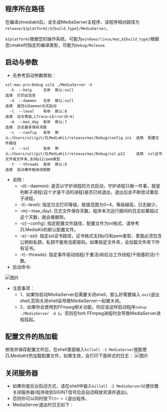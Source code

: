 ## 程序所在路径

在编译zlmediakit后，会生成MediaServer主程序，该程序相对路径为`release/${platform}/${build_type}/MediaServer`。

`${platform}`根据您的操作系统，可能为`windows/linux/mac`,`${build_type}`根据您cmake时指定的编译类型，可能为`Debug/Release`.

## 启动与参数

- 先参考启动参数帮助：

```
xzl-mac-pro:Debug xzl$ ./MediaServer -h
  -h  --help     无参  默认:null                                                    选填  打印此信息
  -d  --daemon   无参  默认:null                                                    选填  是否以Daemon方式启动
  -l  --level    有参  默认:0                                                       选填  日志等级,LTrace~LError(0~4)
  -m  --max_day  有参  默认:7                                                       选填  日志最多保存天数
  -c  --config   有参  默认:/Users/xzl/git/ZLMediaKit/release/mac/Debug/config.ini  选填  配置文件路径
  -s  --ssl      有参  默认:/Users/xzl/git/ZLMediaKit/release/mac/Debug/ssl.p12     选填  ssl证书文件或文件夹,支持p12/pem类型
  -t  --threads  有参  默认:8                                                       选填  启动事件触发线程数
```

- 说明：
  - -d(--daemon): 是否以守护进程的方式启动，守护进程只做一件事，就是判断子进程(这个才是干活的进程)是否已经退出，退出后会不断尝试重启子进程。
  - -l(--level): 指定日志打印等级，赋值范围为0~4，等级越高，日志越少。
  - -m(--max_day): 日志文件保存天数，程序本次运行期间的日志如果超过这个天数，就会被删除。
  - -c(--config): 指定配置文件路径，配置文件为ini格式，请参考ZLMediaKit的默认配置文件。
  - -s(--ssl): 指定ssl证书路径，证书格式支持p12和pem类型，里面必须包含公钥和私钥，私钥不能有加密密码。如果指定文件夹，会加载文件夹下所有证书。
  - -t(--threads): 指定事件驱动线程(干重活)和后台工作线程(干阻塞的活)个数。
- 启动命令:

![图片](https://user-images.githubusercontent.com/11495632/93867961-579bae00-fcfc-11ea-843a-dcb473957fb7.png)

- 注意事项：
  - 1、如果你启动MediaServer后需要关闭shell，那么好需要输入 `exit`退出shell,否则关闭shell会导致MediaServer一起被关闭。
  - 2、如果你会使用到FFmpeg相关功能，你应该这样启动程序`nohup ./MediaServer -d &`，否则在fork FFmpeg进程时会导致MediaServer进程挂起。

## 配置文件的热加载

修改并保存配置文件后，在shell里面输入`killall -1 MediaServer`就能使ZLMediaKit热加载配置文件，如果生效，会打印下面样式的日志： ![图片](https://user-images.githubusercontent.com/11495632/93873207-e7912600-fd03-11ea-83f7-00132f917540.png)

## 关闭服务器

- 如果你是后台启动方式，请在shell中输入`killall -2 MediaServer`以便优雅关闭服务器(程序收到SIGINT信号后会自动释放资源并退出)。
- 否则你可以同时按下`Ctr + C`退出程序。
- MediaServer退出时日志如下：